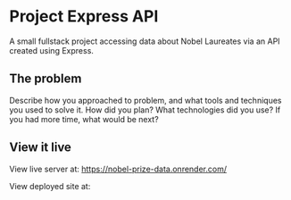# Project Express API

A small fullstack project accessing data about Nobel Laureates via an API created using Express.

## The problem

Describe how you approached to problem, and what tools and techniques you used to solve it. How did you plan? What technologies did you use? If you had more time, what would be next?

## View it live

View live server at: https://nobel-prize-data.onrender.com/

View deployed site at: 